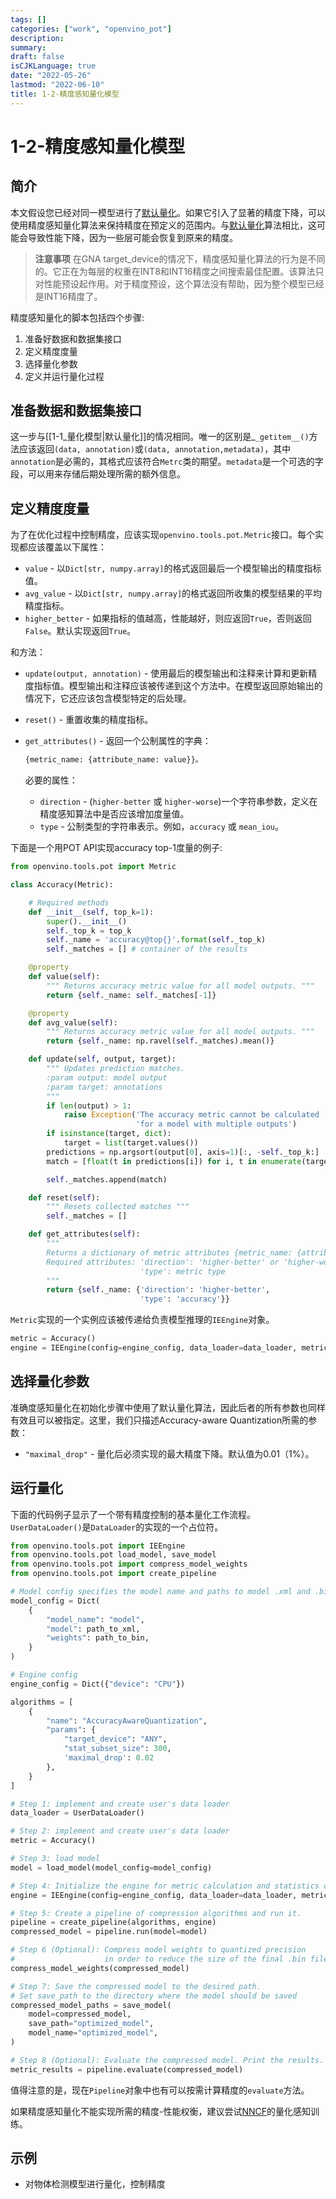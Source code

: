 ```yaml
---
tags: []
categories: ["work", "openvino_pot"]
description:
summary:
draft: false
isCJKLanguage: true
date: "2022-05-26"
lastmod: "2022-06-10"
title: 1-2-精度感知量化模型
---
```


# 1-2-精度感知量化模型

## 简介

本文假设您已经对同一模型进行了[默认量化](1-1_量化模型.md)。如果它引入了显著的精度下降，可以使用精度感知量化算法来保持精度在预定义的范围内。与[默认量化](1-1_量化模型.md)算法相比，这可能会导致性能下降，因为一些层可能会恢复到原来的精度。

> **注意事项**
> 在GNA target_device的情况下，精度感知量化算法的行为是不同的。它正在为每层的权重在INT8和INT16精度之间搜索最佳配置。该算法只对性能预设起作用。对于精度预设，这个算法没有帮助，因为整个模型已经是INT16精度了。

精度感知量化的脚本包括四个步骤:

1. 准备好数据和数据集接口
2. 定义精度度量
3. 选择量化参数
4. 定义并运行量化过程

## 准备数据和数据集接口

这一步与[[1-1_量化模型|默认量化]]的情况相同。唯一的区别是_`_getitem__()`方法应该返回`(data, annotation)`或`(data, annotation,metadata)`，其中`annotation`是必需的，其格式应该符合`Metrc`类的期望。`metadata`是一个可选的字段，可以用来存储后期处理所需的额外信息。

## 定义精度度量

为了在优化过程中控制精度，应该实现`openvino.tools.pot.Metric`接口。每个实现都应该覆盖以下属性：

- `value` - 以`Dict[str, numpy.array]`的格式返回最后一个模型输出的精度指标值。
- `avg_value` - 以`Dict[str, numpy.array]`的格式返回所收集的模型结果的平均精度指标。
- `higher_better` - 如果指标的值越高，性能越好，则应返回`True`，否则返回`False`。默认实现返回`True`。

和方法：

- `update(output, annotation)` - 使用最后的模型输出和注释来计算和更新精度指标值。模型输出和注释应该被传递到这个方法中。在模型返回原始输出的情况下，它还应该包含模型特定的后处理。

- `reset()` - 重置收集的精度指标。

- `get_attributes()` - 返回一个公制属性的字典：
  ```python
  {metric_name: {attribute_name: value}}。
  ```
  必要的属性：
  - `direction` - (`higher-better` 或 `higher-worse`)一个字符串参数，定义在精度感知算法中是否应该增加度量值。
  - `type` - 公制类型的字符串表示。例如，`accuracy` 或 `mean_iou`。

下面是一个用POT API实现accuracy top-1度量的例子:

```python
from openvino.tools.pot import Metric

class Accuracy(Metric):

    # Required methods
    def __init__(self, top_k=1):
        super().__init__()
        self._top_k = top_k
        self._name = 'accuracy@top{}'.format(self._top_k)
        self._matches = [] # container of the results

    @property
    def value(self):
        """ Returns accuracy metric value for all model outputs. """
        return {self._name: self._matches[-1]}

    @property
    def avg_value(self):
        """ Returns accuracy metric value for all model outputs. """
        return {self._name: np.ravel(self._matches).mean()}

    def update(self, output, target):
        """ Updates prediction matches.
        :param output: model output
        :param target: annotations
        """
        if len(output) > 1:
            raise Exception('The accuracy metric cannot be calculated '
                            'for a model with multiple outputs')
        if isinstance(target, dict):
            target = list(target.values())
        predictions = np.argsort(output[0], axis=1)[:, -self._top_k:]
        match = [float(t in predictions[i]) for i, t in enumerate(target)]

        self._matches.append(match)

    def reset(self):
        """ Resets collected matches """
        self._matches = []

    def get_attributes(self):
        """
        Returns a dictionary of metric attributes {metric_name: {attribute_name: value}}.
        Required attributes: 'direction': 'higher-better' or 'higher-worse'
                             'type': metric type
        """
        return {self._name: {'direction': 'higher-better',
                             'type': 'accuracy'}}
```

`Metric`实现的一个实例应该被传递给负责模型推理的`IEEngine`对象。

```python
metric = Accuracy()
engine = IEEngine(config=engine_config, data_loader=data_loader, metric=metric)
```

## 选择量化参数

准确度感知量化在初始化步骤中使用了默认量化算法，因此后者的所有参数也同样有效且可以被指定。这里，我们只描述Accuracy-aware Quantization所需的参数：

- `"maximal_drop"` - 量化后必须实现的最大精度下降。默认值为0.01（1%）。

## 运行量化

下面的代码例子显示了一个带有精度控制的基本量化工作流程。`UserDataLoader()`是`DataLoader`的实现的一个占位符。

```python
from openvino.tools.pot import IEEngine
from openvino.tools.pot load_model, save_model
from openvino.tools.pot import compress_model_weights
from openvino.tools.pot import create_pipeline

# Model config specifies the model name and paths to model .xml and .bin file
model_config = Dict(
    {
        "model_name": "model",
        "model": path_to_xml,
        "weights": path_to_bin,
    }
)

# Engine config
engine_config = Dict({"device": "CPU"})

algorithms = [
    {
        "name": "AccuracyAwareQuantization",
        "params": {
            "target_device": "ANY",
            "stat_subset_size": 300,
            'maximal_drop': 0.02
        },
    }
]

# Step 1: implement and create user's data loader
data_loader = UserDataLoader()

# Step 2: implement and create user's data loader
metric = Accuracy()

# Step 3: load model
model = load_model(model_config=model_config)

# Step 4: Initialize the engine for metric calculation and statistics collection.
engine = IEEngine(config=engine_config, data_loader=data_loader, metric=metric)

# Step 5: Create a pipeline of compression algorithms and run it.
pipeline = create_pipeline(algorithms, engine)
compressed_model = pipeline.run(model=model)

# Step 6 (Optional): Compress model weights to quantized precision
#                    in order to reduce the size of the final .bin file.
compress_model_weights(compressed_model)

# Step 7: Save the compressed model to the desired path.
# Set save_path to the directory where the model should be saved
compressed_model_paths = save_model(
    model=compressed_model,
    save_path="optimized_model",
    model_name="optimized_model",
)

# Step 8 (Optional): Evaluate the compressed model. Print the results.
metric_results = pipeline.evaluate(compressed_model)
```

值得注意的是，现在`Pipeline`对象中也有可以按需计算精度的`evaluate`方法。

如果精度感知量化不能实现所需的精度-性能权衡，建议尝试[NNCF](https://docs.openvino.ai/latest/docs_nncf_introduction.html#doxid-docs-nncf-introduction)的量化感知训练。

## 示例

- 对物体检测模型进行量化，控制精度
